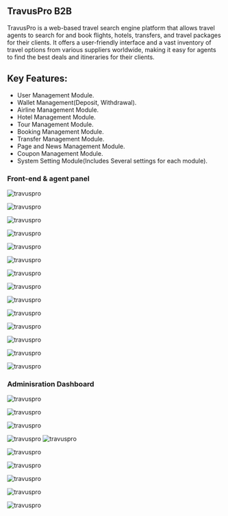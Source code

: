 ## TravusPro B2B

TravusPro is a web-based travel search engine platform that allows travel agents to search for and book flights, hotels, transfers, and travel packages for their clients. It offers a user-friendly interface and a vast inventory of travel options from various suppliers worldwide, making it easy for agents to find the best deals and itineraries for their clients.

## Key Features:

- User Management Module.
- Wallet Management(Deposit, Withdrawal).
- Airline Management Module.
- Hotel Management Module.
- Tour Management Module.
- Booking Management Module.
- Transfer Management Module.
- Page and News Management Module.
- Coupon Management Module.
- System Setting Module(Includes Several settings for each module).

### Front-end & agent panel 



![travuspro](https://github.com/rebarhama/TravusPro/blob/main/agent-login-page.png)

![travuspro](https://github.com/rebarhama/TravusPro/blob/main/flight-result-page..png)



![travuspro](https://github.com/rebarhama/TravusPro/blob/main/home-search-panel-hotel.png)

![travuspro](https://github.com/rebarhama/TravusPro/blob/main/hotel-result-page.png)

![travuspro](https://github.com/rebarhama/TravusPro/blob/main/home-search-panel-tours.png)

![travuspro](https://github.com/rebarhama/TravusPro/blob/main/agent-profile.png)

![travuspro](https://github.com/rebarhama/TravusPro/blob/main/agent-permission.png)

![travuspro](https://github.com/rebarhama/TravusPro/blob/main/agent-manage-.png)

![travuspro](https://github.com/rebarhama/TravusPro/blob/main/agent-manage-booking.png)

![travuspro](https://github.com/rebarhama/TravusPro/blob/main/agent-manage-sub-agent.png)

![travuspro](https://github.com/rebarhama/TravusPro/blob/main/all-received-invoice.png)

![travuspro](https://github.com/rebarhama/TravusPro/blob/main/manage-sales-markup.png)

![travuspro](https://github.com/rebarhama/TravusPro/blob/main/search-invoice.png)

![travuspro](https://github.com/rebarhama/TravusPro/blob/main/sub-agent-log.png)



### Adminisration Dashboard




![travuspro](https://github.com/rebarhama/TravusPro/blob/main/admin-dashboard.png)

![travuspro](https://github.com/rebarhama/TravusPro/blob/main/admin-all-flight.png)

![travuspro](https://github.com/rebarhama/TravusPro/blob/main/admin-add-new-flight.png)

![travuspro](https://github.com/rebarhama/TravusPro/blob/main/admin-all-hotels.png)
![travuspro](https://github.com/rebarhama/TravusPro/blob/main/admin-adding-new-hotels.png)

![travuspro](https://github.com/rebarhama/TravusPro/blob/main/admin-agents.png)

![travuspro](https://github.com/rebarhama/TravusPro/blob/main/admin-settings.png)


![travuspro](https://github.com/rebarhama/TravusPro/blob/main/admin-add-new-coupon.png)

![travuspro](https://github.com/rebarhama/TravusPro/blob/main/admin-booking-reports.png)

![travuspro](https://github.com/rebarhama/TravusPro/blob/main/admin-log-viewer.png)

